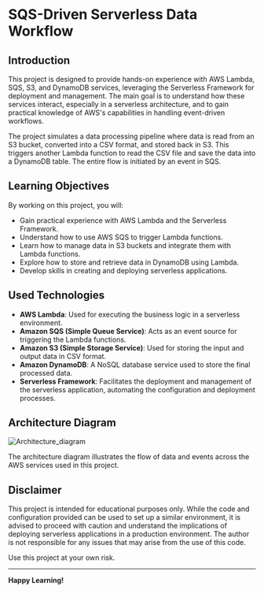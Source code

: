 # SQS-Driven Serverless Data Workflow

## Introduction

This project is designed to provide hands-on experience with AWS Lambda, SQS, S3, and DynamoDB services, leveraging the Serverless Framework for deployment and management. The main goal is to understand how these services interact, especially in a serverless architecture, and to gain practical knowledge of AWS's capabilities in handling event-driven workflows.

The project simulates a data processing pipeline where data is read from an S3 bucket, converted into a CSV format, and stored back in S3. This triggers another Lambda function to read the CSV file and save the data into a DynamoDB table. The entire flow is initiated by an event in SQS.

## Learning Objectives

By working on this project, you will:
- Gain practical experience with AWS Lambda and the Serverless Framework.
- Understand how to use AWS SQS to trigger Lambda functions.
- Learn how to manage data in S3 buckets and integrate them with Lambda functions.
- Explore how to store and retrieve data in DynamoDB using Lambda.
- Develop skills in creating and deploying serverless applications.

## Used Technologies

- **AWS Lambda**: Used for executing the business logic in a serverless environment.
- **Amazon SQS (Simple Queue Service)**: Acts as an event source for triggering the Lambda functions.
- **Amazon S3 (Simple Storage Service)**: Used for storing the input and output data in CSV format.
- **Amazon DynamoDB**: A NoSQL database service used to store the final processed data.
- **Serverless Framework**: Facilitates the deployment and management of the serverless application, automating the configuration and deployment processes.

## Architecture Diagram

![Architecture_diagram](https://github.com/user-attachments/assets/71ed97b0-b718-4194-9db9-0a1990acb4c8)

The architecture diagram illustrates the flow of data and events across the AWS services used in this project.

## Disclaimer

This project is intended for educational purposes only. While the code and configuration provided can be used to set up a similar environment, it is advised to proceed with caution and understand the implications of deploying serverless applications in a production environment. The author is not responsible for any issues that may arise from the use of this code.

Use this project at your own risk.

---

**Happy Learning!**
